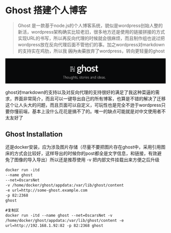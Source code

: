 # Ghost 搭建个人博客

> Ghost 是一款基于node.js的个人博客系统，貌似是wordpress创始人整的新活，wordpress架构确实比较老旧，很多地方还是使用的链接拼接的方式实现URL的书写，所以再反向代理的时候就会很麻烦，而且制作组也说过把wordpress放在反向代理后面不管他们的事。加之wordpress对markdown的支持实在鸡肋，所以我 ~~因为太菜~~放弃了wordpress，转向更轻量的ghost

![image-20210318235615006](Ghost.assets/image-20210318235615006.png)

ghost对markdown的支持以及对反向代理的支持很好的满足了我这种菜逼的需求，界面非常简介，而且可以一键导出自己的所有博客，也算是不错的解决了迁移这个让人头大的问题，而且页面可以自定义，可玩性也是完全不逊于wordpress只要你懂前端，基本上没什么花花是搞不了的。唯一的缺点可能就是对中文使用者不太友好了

## Ghost Installation

还是docker安装，应为涉及图片存储（尽量不要把图片存在ghost中，采用引用图床的方式会比较好，这样导出的时候你的post都全是文字信息，和链接，有效避免了图像的导入导出）所以还是推荐使用 -v 把内部文件挂载出来方便之后升级

```shell
docker run -itd
--name ghost 
--net=OscarsNet
-v /home/docker/ghost/appdata:/var/lib/ghost/content
-e url=http://some-ghost.example.com
-p 82:2368
ghost
```

```shell
#复制区
docker run -itd --name ghost --net=OscarsNet -v /home/docker/ghost/appdata:/var/lib/ghost/content -e url=http://192.168.1.92:82 -p 82:2368 ghost
```

